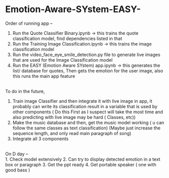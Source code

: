 # Emotion-Aware-SYstem-EASY-

Order of running app –<br>
1.	Run the Quote Classifier Binary.ipynb -> this trains the quote classification model, find dependencies listed in that
2.  Run the Training Image Classification.ipynb -> this trains the image classification model 
2.	Run the video_face_eye_smile_detection.py file to generate live images that are used for the Image Classification model
3.	Run the EASY (Emotion Aware SYstem) app.ipynb -> this generates the list/ database for quotes, Then gets the emotion for the user image, also this runs the main app feature
<br>
To do in the future,<br>

1.	Train image Classifier and then integrate it with live image in app, it probably can write its classification result in a variable that is used by other components ( Do this First as I suspect will take the most time and also predicting with live image may be hard ( Classes, etc)) 
2.	Make the music database and then, get the music model working ( u can follow the same classes as text classification) (Maybe just increase the sequence length, and only read main paragraph of song)
3.	Integrate all 3 components
<br>
On D day –<br>
1.	Check model extensively 
2.	Can try to display detected emotion in a text box or paragraph
3.	Get the ppt ready
4.	Get portable speaker ( one with good bass )
